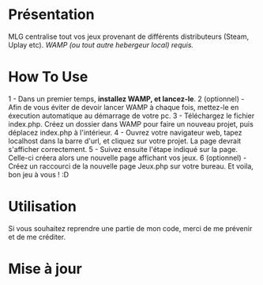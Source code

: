 # Présentation
MLG centralise tout vos jeux provenant de différents distributeurs (Steam, Uplay etc).
*WAMP (ou tout autre hebergeur local) requis.*

# How To Use
1 - Dans un premier temps, **installez WAMP, et lancez-le**.
2 (optionnel) - Afin de vous éviter de devoir lancer WAMP à chaque fois, mettez-le en éxecution automatique au démarrage de votre pc.
3 - Téléchargez le fichier index.php. Créez un dossier dans WAMP pour faire un nouveau projet, puis déplacez index.php à l'intérieur.
4 - Ouvrez votre navigateur web, tapez localhost dans la barre d'url, et cliquez sur votre projet. La page devrait s'afficher correctement.
5 - Suivez ensuite l'étape indiqué sur la page. Celle-ci créera alors une nouvelle page affichant vos jeux.
6 (optionnel) - Créez un raccourci de la nouvelle page Jeux.php sur votre bureau. Et voila, bon jeu à vous ! :D

# Utilisation
Si vous souhaitez reprendre une partie de mon code, merci de me prévenir et de me créditer.

# Mise à jour

